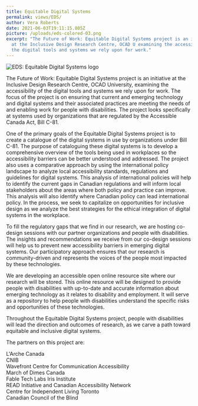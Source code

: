 ```yaml
---
title: Equitable Digital Systems
permalink: views/EDS/
author: Vera Roberts
date: 2021-06-03T19:11:15.805Z
picture: /uploads/eds-colored-03.png
excerpt: "The Future of Work: Equitable Digital Systems project is an initiative
  at the Inclusive Design Research Centre, OCAD U examining the accessibility of
  the digital tools and systems we rely upon for work."
---
```

![EDS: Equitable Digital Systems logo](/uploads/eds-colored-03.png)

The Future of Work: Equitable Digital Systems project is an initiative at the Inclusive Design Research Centre, OCAD University, examining the accessibility of the digital tools and systems we rely upon for work. The focus of the project is on ensuring that current and emerging technology and digital systems and their associated practices are meeting the needs of and enabling work for people with disabilities. The project looks specifically at systems used by organizations that are regulated by the Accessible Canada Act, Bill C-81.

One of the primary goals of the Equitable Digital Systems project is to create a catalogue of the digital systems in use by organizations under Bill C-81. The purpose of cataloguing these digital systems is to develop a comprehensive overview of the tools being used in workplaces so the accessibility barriers can be better understood and addressed. The project also uses a comparative approach by using the international policy landscape to analyze local accessibility standards, regulations and guidelines for digital systems. This analysis of international policies will help to identify the current gaps in Canadian regulations and will inform local stakeholders about the areas where both policy and practice can improve. This analysis will also identify where Canadian policy can lead international policy. In the process, we seek to capitalize on opportunities for inclusive design as we analyze the best strategies for the ethical integration of digital systems in the workplace.

To fill the regulatory gaps that we find in our research, we are hosting co-design sessions with our partner organizations and people with disabilities. The insights and recommendations we receive from our co-design sessions will help us to prevent new accessibility barriers in emerging digital systems. Our participatory approach ensures that our research is community-driven and represents the voices of the people most impacted by these technologies.

We are developing an accessible open online resource site where our research will be stored. This online resource will be designed to provide people with disabilities with up-to-date and accurate information about emerging technology as it relates to disability and employment. It will serve as a repository to help people with disabilities understand the specific risks and opportunities of these technologies.

Throughout the Equitable Digital Systems project, people with disabilities will lead the direction and outcomes of research, as we carve a path toward equitable and inclusive digital systems.

The partners on this project are:

L'Arche Canada\
CNIB\
Wavefront Centre for Communication Accessibility \
March of Dimes Canada\
Fable Tech Labs
Iris Institute \
READ Initiative and Canadian Accessibility Network \
Centre for Independent Living Toronto \
Canadian Council of the Blind